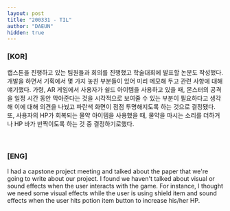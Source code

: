 ```yaml
---
layout: post
title: "200331 - TIL"
author: "DAEUN"
hidden: true
---
```


### [KOR]
캡스톤을 진행하고 있는 팀원들과 회의를 진행했고 학술대회에 발표할 논문도 작성했다. 개발을 하면서 기획에서 몇 가지 놓친 부분들이 있어 미리 메모해 두고 관련 사항에 대해 얘기했다. 가령, AR 게임에서 사용자가 쉴드 아이템을 사용하고 있을 때, 몬스터의 공격을 일정 시간 동안 막아준다는 것을 시각적으로 보여줄 수 있는 부분이 필요하다고 생각해 이에 대해 의견을 나눴고 파란색 화면이 점점 투명해지도록 하는 것으로 결정됐다. 또, 사용자의 HP가 회복되는 물약 아이템을 사용했을 때, 물약을 마시는 소리를 더하거나 HP 바가 반짝이도록 하는 것 중 결정하기로했다.
<br><br><br>
### [ENG]
I had a capstone project meeting and talked about the paper that we're going to write about our project. I found we haven't talked about visual or sound effects when the user interacts with the game. For instance, I thought we need some visual effects while the user is using shield item and sound effects when the user hits potion item button to increase his/her HP.